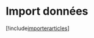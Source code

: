 # Import données

[!include[importerarticles](importdonnees.importerarticles.autogen.md)]


















































































































